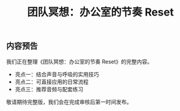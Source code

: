 ﻿---
lang: zh-CN
title: 团队冥想：办公室的节奏 Reset
slug: blog-mindful-work
category: blog
tag: 博客
summary: 三种 10 分钟共练形式，让团队快速 reset。
keywords: 音疗, 博客
updated: 2025-10-13
---

## 内容预告

我们正在整理《团队冥想：办公室的节奏 Reset》的完整内容。

- 亮点一：结合声音与呼吸的实用技巧
- 亮点二：可直接应用的日常流程
- 亮点三：推荐音频与配套练习

敬请期待完整版，我们会在完成审核后第一时间发布。

